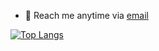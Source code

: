 - 💼 Reach me anytime via [email](mailto:faisalnazik@proton.me)

[![Top Langs](https://github-readme-stats.vercel.app/api/top-langs/?username=faisalnazik&layout=compact&repo&theme=dark)](https://github.com/faisalnazik/github-readme-stats)
<!--- ![](https://visitor-badge.glitch.me/badge?page_id=faisalnazik.faisalnazik) --->

<!---  <p align="center"> <img src="https://github-readme-stats.vercel.app/api?username=faisalnazik&show_icons=true&theme=gotham" alt="faisalnazik" /> --->
<!--START_SECTION:waka-->

```text

```

<!--END_SECTION:waka-->
